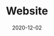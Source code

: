 ---
title: Website
projectLink: https://2021.wargati.ga/
repoLink: https://github.com/wargatiga2021/web/
description: Website 3'2021. Dibuat untuk mempermudah dalam mengakses informasi mengenai agenda angkatan.
date: "2020-12-02"
thumbnail: "/app_icons/web.png"
highlight: true
featured: true
appStoreLink: 
playStoreLink: 
stacks:
---